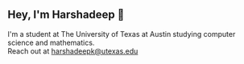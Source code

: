 ## Hey, I'm Harshadeep 👋
I'm a student at The University of Texas at Austin studying computer science and mathematics.  
Reach out at harshadeepk@utexas.edu
